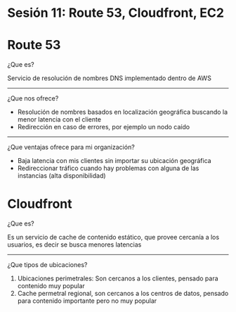 # Sesión 11: Route 53, Cloudfront, EC2

# Route 53

¿Que es?

Servicio de resolución de nombres DNS implementado dentro de AWS

---

¿Que nos ofrece?

- Resolución de nombres basados en localización geográfica buscando la menor latencia con el cliente
- Redirección en caso de errores, por ejemplo un nodo caído

---

¿Que ventajas ofrece para mi organización?

- Baja latencia con mis clientes sin importar su ubicación geográfica
- Redireccionar tráfico cuando hay problemas con alguna de las instancias (alta disponibilidad)

# Cloudfront

¿Que es?

Es un servicio de cache de contenido estático, que provee cercanía  a los usuarios, es decir se busca menores latencias

---

¿Que tipos de ubicaciones?

1. Ubicaciones perimetrales: Son cercanos a los clientes, pensado para contenido muy popular
2. Cache permetral regional, son cercanos a los centros de datos, pensado para contenido importante pero no muy popular